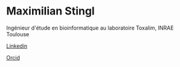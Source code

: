 # Maximilian Stingl
Ingénieur d'étude en bioinformatique au laboratoire Toxalim, INRAE Toulouse

[Linkedin](https://www.linkedin.com/in/maximilian-stingl/)

[Orcid](https://orcid.org/0000-0002-9513-5869)

